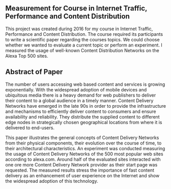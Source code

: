 Measurement for Course in Internet Traffic, Performance and Content Distribution
--------

This project was created during 2016 for my course in Internet Traffic, Performance and Content Distribution. The course required its participants to write a scientific paper regarding the
courses topics. We could choose whether we wanted to evaluate a current topic or perform an experiment.
I measured the usage of well-known Content Distribution Networks on the Alexa Top 500 sites.

Abstract of Paper
--------
The number of users accessing web based content and services is growing exponentially. 
With the widespread adoption of mobile devices and ubiquitous media there is a heavy demand for web publishers to deliver their content to a global audience in a timely manner. 
Content Delivery Networks have emerged in the late 90s in order to provide the infrastructure and mechanisms to efficiently deliver content to consumers and ensure availability and reliability.
They distribute the supplied content to different edge nodes in strategically chosen geographical locations from where it is delivered to end-users. 

This paper illustrates the general concepts of Content Delivery Networks from their physical components, their evolution over the course of time, to their architectural characteristics. 
An experiment was conducted measuring the usage of Content Delivery Networks of the 500 most popular web sites according to alexa.com.
Around half of the evaluated sites interacted with one ore more Content Delivery Network provider as their start page was requested. 
The measured results stress the importance of fast content delivery as an enhancement of user experience on the Internet and show the widespread adoption of this technology. 